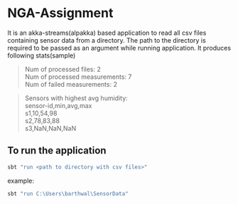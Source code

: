 # NGA-Assignment

It is an akka-streams(alpakka) based application to read all csv files containing sensor data from a directory. The path to the directory is required to be passed
as an argument while running application.
It produces following stats(sample) 


>Num of processed files: 2\
Num of processed measurements: 7\
Num of failed measurements: 2

>Sensors with highest avg humidity:\
sensor-id,min,avg,max\
s1,10,54,98\
s2,78,83,88\
s3,NaN,NaN,NaN


## To run the application

```sh
sbt "run <path to directory with csv files>"
```

example:

```sh
sbt "run C:\Users\barthwal\SensorData"
``` 